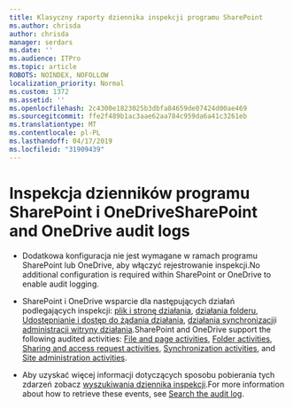```yaml
---
title: Klasyczny raporty dziennika inspekcji programu SharePoint
ms.author: chrisda
author: chrisda
manager: serdars
ms.date: ''
ms.audience: ITPro
ms.topic: article
ROBOTS: NOINDEX, NOFOLLOW
localization_priority: Normal
ms.custom: 1372
ms.assetid: ''
ms.openlocfilehash: 2c4300e1823025b3dbfa84659de07424d00ae469
ms.sourcegitcommit: ffe2f489b1ac3aae62aa784c959da6a41c3261eb
ms.translationtype: MT
ms.contentlocale: pl-PL
ms.lasthandoff: 04/17/2019
ms.locfileid: "31909439"
---
```

# <a name="sharepoint-and-onedrive-audit-logs"></a><span data-ttu-id="92613-102">Inspekcja dzienników programu SharePoint i OneDrive</span><span class="sxs-lookup"><span data-stu-id="92613-102">SharePoint and OneDrive audit logs</span></span>

- <span data-ttu-id="92613-103">Dodatkowa konfiguracja nie jest wymagane w ramach programu SharePoint lub OneDrive, aby włączyć rejestrowanie inspekcji.</span><span class="sxs-lookup"><span data-stu-id="92613-103">No additional configuration is required within SharePoint or OneDrive to enable audit logging.</span></span>

- <span data-ttu-id="92613-104">SharePoint i OneDrive wsparcie dla następujących działań podlegających inspekcji: [plik i stronę działania](https://docs.microsoft.com/office365/securitycompliance/search-the-audit-log-in-security-and-compliance#file-and-page-activities), [działania folderu](https://docs.microsoft.com/office365/securitycompliance/search-the-audit-log-in-security-and-compliance#folder-activities), [Udostępnianie i dostęp do żądania działania](https://docs.microsoft.com/office365/securitycompliance/search-the-audit-log-in-security-and-compliance#sharing-and-access-request-activities), [działania synchronizacji](https://docs.microsoft.com/office365/securitycompliance/search-the-audit-log-in-security-and-compliance#synchronization-activities)i [administracji witryny działania](https://docs.microsoft.com/office365/securitycompliance/search-the-audit-log-in-security-and-compliance#site-administration-activities).</span><span class="sxs-lookup"><span data-stu-id="92613-104">SharePoint and OneDrive support the following audited activities: [File and page activities](https://docs.microsoft.com/office365/securitycompliance/search-the-audit-log-in-security-and-compliance#file-and-page-activities), [Folder activities](https://docs.microsoft.com/office365/securitycompliance/search-the-audit-log-in-security-and-compliance#folder-activities), [Sharing and access request activities](https://docs.microsoft.com/office365/securitycompliance/search-the-audit-log-in-security-and-compliance#sharing-and-access-request-activities), [Synchronization activities](https://docs.microsoft.com/office365/securitycompliance/search-the-audit-log-in-security-and-compliance#synchronization-activities), and [Site administration activities](https://docs.microsoft.com/office365/securitycompliance/search-the-audit-log-in-security-and-compliance#site-administration-activities).</span></span>

- <span data-ttu-id="92613-105">Aby uzyskać więcej informacji dotyczących sposobu pobierania tych zdarzeń zobacz [wyszukiwania dziennika inspekcji](https://docs.microsoft.com/office365/securitycompliance/search-the-audit-log-in-security-and-compliance#search-the-audit-log).</span><span class="sxs-lookup"><span data-stu-id="92613-105">For more information about how to retrieve these events, see [Search the audit log](https://docs.microsoft.com/office365/securitycompliance/search-the-audit-log-in-security-and-compliance#search-the-audit-log).</span></span>